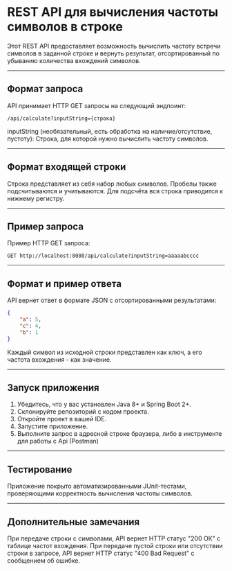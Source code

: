 # REST API для вычисления частоты символов в строке
Этот REST API предоставляет возможность вычислить частоту встречи символов в заданной строке и вернуть результат, отсортированный по убыванию количества вхождений символов.
____
## Формат запроса
API принимает HTTP GET запросы на следующий эндпоинт:
```http
/api/calculate?inputString={строка}
```
inputString (необязательный, есть обработка на наличие/отсутствие, пустоту): Строка, для которой нужно вычислить частоту символов.
____
## Формат входящей строки
Строка представляет из себя набор любых символов. Пробелы также подсчитываются и учитываются. Для подсчёта вся строка приводится к нижнему регистру.
____
## Пример запроса
Пример HTTP GET запроса:
```http
GET http://localhost:8080/api/calculate?inputString=aaaaabcccc
```
____
## Формат и пример ответа
API вернет ответ в формате JSON с отсортированными результатами:
```json
{
    "a": 5,
    "c": 4,
    "b": 1
}
```
Каждый символ из исходной строки представлен как ключ, а его частота вхождения - как значение.
____
## Запуск приложения
1) Убедитесь, что у вас установлен Java 8+ и Spring Boot 2+.
2) Склонируйте репозиторий с кодом проекта.
3) Откройте проект в вашей IDE.
4) Запустите приложение.
5) Выполните запрос в адресной строке браузера, либо в инструменте для работы с Api (Postman)
____
## Тестирование
Приложение покрыто автоматизированными JUnit-тестами, проверяющими корректность вычисления частоты символов.
____
## Дополнительные замечания
При передаче строки с символами, API вернет HTTP статус "200 ОК" с таблице частот вхождения.
При передаче пустой строки или отсутствии строки в запросе, API вернет HTTP статус "400 Bad Request" с сообщением об ошибке.
